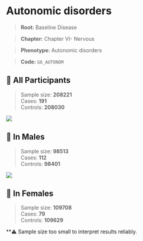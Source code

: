 # Autonomic disorders

> **Root:** Baseline Disease  

> **Chapter:** Chapter VI- Nervous  

> **Phenotype:** Autonomic disorders  

> **Code:** `G6_AUTONOM`

## 🧪 All Participants  
> Sample size: **208221**  
> Cases: **191**  
> Controls: **208030**
<img src="/Disease/Figures/ALL/Incidence/G6_AUTONOM.png"/>
<CsvTable src="/Disease_Data/ALL/Incidence/COX_G6_AUTONOM.csv" label="🔍 View full results" />

## 👨 In Males  
> Sample size: **98513**  
> Cases: **112**  
> Controls: **98401**
<img src="/Disease/Figures/Male/Incidence/G6_AUTONOM.png"/>
<CsvTable src="/Disease_Data/Male/Incidence/COX_G6_AUTONOM.csv" label="🔍 View full results" />

## 👩 In Females  
> Sample size: **109708**  
> Cases: **79**  
> Controls: **109629**

**⚠️ Sample size too small to interpret results reliably.

